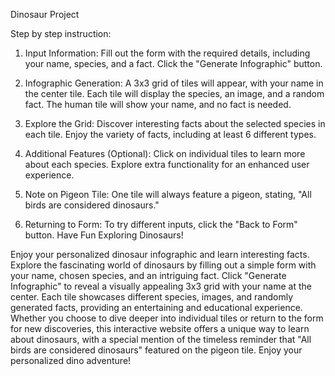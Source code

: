 Dinosaur Project

Step by step instruction:
1. Input Information:
Fill out the form with the required details, including your name, species, and a fact.
Click the "Generate Infographic" button.

2. Infographic Generation:
A 3x3 grid of tiles will appear, with your name in the center tile.
Each tile will display the species, an image, and a random fact.
The human tile will show your name, and no fact is needed.

3. Explore the Grid:
Discover interesting facts about the selected species in each tile.
Enjoy the variety of facts, including at least 6 different types.

4. Additional Features (Optional):
Click on individual tiles to learn more about each species.
Explore extra functionality for an enhanced user experience.

5. Note on Pigeon Tile:
One tile will always feature a pigeon, stating, "All birds are considered dinosaurs."

6. Returning to Form:
To try different inputs, click the "Back to Form" button.
Have Fun Exploring Dinosaurs!

Enjoy your personalized dinosaur infographic and learn interesting facts.
Explore the fascinating world of dinosaurs by filling out a simple form with your name, chosen species, and an intriguing fact. Click "Generate Infographic" to reveal a visually appealing 3x3 grid with your name at the center. Each tile showcases different species, images, and randomly generated facts, providing an entertaining and educational experience. Whether you choose to dive deeper into individual tiles or return to the form for new discoveries, this interactive website offers a unique way to learn about dinosaurs, with a special mention of the timeless reminder that "All birds are considered dinosaurs" featured on the pigeon tile. Enjoy your personalized dino adventure!

